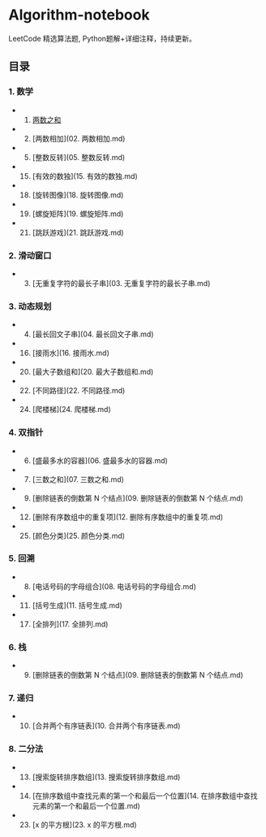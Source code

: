 # Algorithm-notebook

LeetCode 精选算法题, Python题解+详细注释，持续更新。

## 目录

### 1. 数学

- 01. [两数之和](https://github.com/jasoncao11/Algorithm-notebook/blob/master/01.%20%E4%B8%A4%E6%95%B0%E4%B9%8B%E5%92%8C.md)
- 02. [两数相加](02. 两数相加.md)
- 05. [整数反转](05. 整数反转.md)
- 15. [有效的数独](15. 有效的数独.md)
- 18. [旋转图像](18. 旋转图像.md)
- 19. [螺旋矩阵](19. 螺旋矩阵.md)
- 21. [跳跃游戏](21. 跳跃游戏.md)

### 2. 滑动窗口

- 03. [无重复字符的最长子串](03. 无重复字符的最长子串.md)

### 3. 动态规划

- 04. [最长回文子串](04. 最长回文子串.md)
- 16. [接雨水](16. 接雨水.md)
- 20. [最大子数组和](20. 最大子数组和.md)
- 22. [不同路径](22. 不同路径.md)
- 24. [爬楼梯](24. 爬楼梯.md)

### 4. 双指针

- 06. [盛最多水的容器](06. 盛最多水的容器.md)
- 07. [三数之和](07. 三数之和.md)
- 09. [删除链表的倒数第 N 个结点](09. 删除链表的倒数第 N 个结点.md)
- 12. [删除有序数组中的重复项](12. 删除有序数组中的重复项.md)
- 25. [颜色分类](25. 颜色分类.md)

### 5. 回溯

- 08. [电话号码的字母组合](08. 电话号码的字母组合.md)
- 11. [括号生成](11. 括号生成.md)
- 17. [全排列](17. 全排列.md)

### 6. 栈

- 09. [删除链表的倒数第 N 个结点](09. 删除链表的倒数第 N 个结点.md)

### 7. 递归

- 10. [合并两个有序链表](10. 合并两个有序链表.md)

### 8. 二分法

- 13. [搜索旋转排序数组](13. 搜索旋转排序数组.md)
- 14. [在排序数组中查找元素的第一个和最后一个位置](14. 在排序数组中查找元素的第一个和最后一个位置.md)
- 23. [x 的平方根](23. x 的平方根.md)
